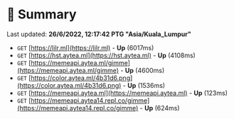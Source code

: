 # 📖 Summary
Last updated: **26/6/2022, 12:17:42 PTG "Asia/Kuala_Lumpur"**

- `GET` [https://lilr.ml](https://lilr.ml) - **Up** (6017ms)
- `GET` [https://hst.aytea.ml](https://hst.aytea.ml) - **Up** (4108ms)
- `GET` [https://memeapi.aytea.ml/gimme](https://memeapi.aytea.ml/gimme) - **Up** (4600ms)
- `GET` [https://color.aytea.ml/4b31d6.png](https://color.aytea.ml/4b31d6.png) - **Up** (1536ms)
- `GET` [https://memeapi.aytea.ml](https://memeapi.aytea.ml) - **Up** (123ms)
- `GET` [https://memeapi.aytea14.repl.co/gimme](https://memeapi.aytea14.repl.co/gimme) - **Up** (624ms)
